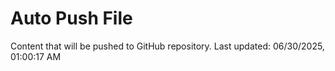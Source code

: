 # Auto Push File

Content that will be pushed to GitHub repository.
Last updated: 06/30/2025, 01:00:17 AM